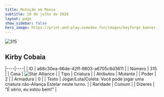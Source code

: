 ```yaml
---
title: Mutação em Massa
subtitle: 10 de julho de 2020
layout: page
show_sidebar: false
hero_image: https://print-and-play.asmodee.fun/images/keyforge_banner.jpg
---
```


![315](https://cdn.keyforgegame.com/media/card_front/pt/479_315_4WPPC5875F6V_pt.png)

## Kirby Cobaia

|----|----|
| ID | a68c30ea-66de-42ff-9803-a6705c8d3611 |
| Número | 315 |
| Casa | ![Star Alliance](https://archonarcana.com/images/thumb/7/7d/Star_Alliance.png/22px-Star_Alliance.png "Aliança Estelar") |
| Tipo | Criatura |
| Atributos | Mutante |
| Poder | 2 |
| Armadura | 0 |
| Texto | Jogar/Luta/Coleta: Você pode jogar uma criatura não-Aliança Estelar neste turno. |
| Raridade | Comum |
| Dizeres | "É sério, eu estou bem!" |
